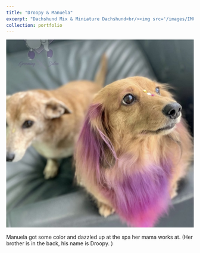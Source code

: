 ```yaml
---
title: "Droopy & Manuela"
excerpt: "Dachshund Mix & Miniature Dachshund<br/><img src='/images/IMG-1922.jpg'>"
collection: portfolio
---
```


<p align="center"><img title="Picture of Droopy & Manuela" alt="" src="/images/IMG-1922.jpg"></p>

Manuela got some color and dazzled up at the spa her mama works at. (Her brother is in the back, his name is Droopy. )